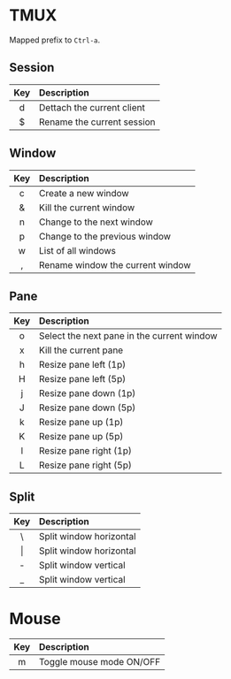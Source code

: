 # TMUX

Mapped prefix to `Ctrl-a`.

## Session

| Key | Description |
|:---:|:---|
| d   | Dettach the current client |
| $   | Rename the current session |

## Window

| Key | Description |
|:---:|:---|
| c   | Create a new window |
| &   | Kill the current window |
| n   | Change to the next window |
| p   | Change to the previous window |
| w   | List of all windows |
| ,   | Rename window the current window ||

## Pane

| Key | Description |
|:---:|:---|
| o   | Select the next pane in the current window |
| x   | Kill the current pane |
| h   | Resize pane left (1p) |
| H   | Resize pane left (5p) |
| j   | Resize pane down (1p) |
| J   | Resize pane down (5p) |
| k   | Resize pane up (1p) |
| K   | Resize pane up (5p) |
| l   | Resize pane right (1p) |
| L   | Resize pane right (5p) |

## Split

| Key | Description |
|:---:|:---|
| \   | Split window horizontal |
|\|   | Split window horizontal |
| -   | Split window vertical |
| _   | Split window vertical |

# Mouse

| Key | Description |
|:---:|:---|
| m   | Toggle mouse mode ON/OFF |

